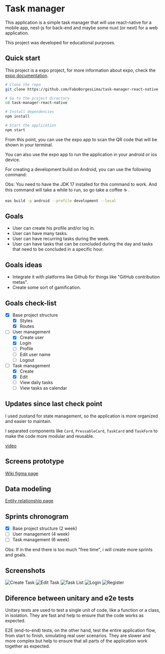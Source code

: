 # Task manager

This application is a simple task manager that will use react-native for a mobile app, nest-js for back-end and maybe some nuxt (or next) for a web application.

This project was developed for educational purposes.

## Quick start

This project is a expo project, for more information about expo, check the [expo documentation](https://docs.expo.dev/).

```bash
# Clone the repo
git clone https://github.com/FaboBorgesLima/task-manager-react-native
```

```bash
# Go to the project directory
cd task-manager-react-native
```

```bash
# Install dependencies
npm install
```

```bash
# Start the application
npm start
```

From this point, you can use the expo app to scan the QR code that will be shown in your terminal.

You can also use the expo app to run the application in your android or ios device.

For creating a development build on Android, you can use the following command:

Obs: You need to have the JDK 17 installed for this command to work. And this command will take a while to run, so go take a coffee ☕ .

```bash
eas build -p android --profile development --local
```

## Goals

-   User can create his profile and/or log in.
-   User can have many tasks.
-   User can have recurring tasks during the week.
-   User can have tasks that can be concluded during the day and tasks that need to be concluded in a specific hour.

## Goals ideas

-   Integrate it with platforms like Github for things like "GitHub contribution metas".
-   Create some sort of gamification.

## Goals check-list

-   [x] Base project structure
    -   [x] Styles
    -   [x] Routes
-   [ ] User management
    -   [x] Create user
    -   [x] Login
    -   [ ] Profile
    -   [ ] Edit user name
    -   [ ] Logout
-   [ ] Task management
    -   [x] Create
    -   [x] Edit
    -   [ ] View daily tasks
    -   [ ] View tasks as calendar

## Updates since last check point

I used zustand for state management, so the application is more organized and easier to maintain.

I separated components like `Card`, `PressableCard`, `TaskCard` and `TaskForm` to make the code more modular and reusable.

[video](https://youtu.be/uCoLGUzustU)

## Screens prototype

[Wiki figma page](https://github.com/FaboBorgesLima/task-manager-nestjs/wiki/Screens-prototypes)

## Data modeling

[Entity relationship page](https://github.com/FaboBorgesLima/task-manager-nestjs/wiki/Data-modeling)

## Sprints chronogram

-   [x] Base project structure (2 week)
-   [ ] User management (4 week)
-   [ ] Task management (6 week)

Obs: If in the end there is too much "free time", i will create more sprints and goals.

## Screenshots

![Create Task](docs/screen-captures/create-task.jpg)
![Edit Task](docs/screen-captures/edit-task.jpg)
![Task List](docs/screen-captures/task-list.jpg)
![Login](docs/screen-captures/login.jpg)
![Register](docs/screen-captures/register.jpg)

## Diference between unitary and e2e tests

Unitary tests are used to test a single unit of code, like a function or a class, in isolation. They are fast and help to ensure that the code works as expected.

E2E (end-to-end) tests, on the other hand, test the entire application flow, from start to finish, simulating real user scenarios. They are slower and more complex but help to ensure that all parts of the application work together as expected.
